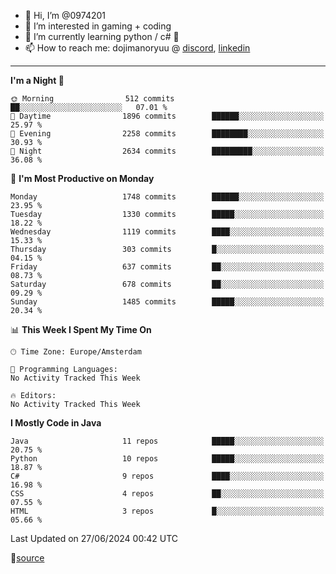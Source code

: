 - 👋 Hi, I’m @0974201
- 👀 I’m interested in gaming + coding
- 🌱 I’m currently learning python / c# 🐍
- 📫 How to reach me: dojimanoryuu @ [discord](https://discord.com "please let me know that you found me on github"), [linkedin](https://www.linkedin.com/in/sonprakiki/)  

<!---
0974201/0974201 is a ✨ special ✨ repository because its `README.md` (this file) appears on your GitHub profile.
You can click the Preview link to take a look at your changes.
--->

----
<!--START_SECTION:waka-->
**I'm a Night 🦉** 

```text
🌞 Morning                512 commits         ██░░░░░░░░░░░░░░░░░░░░░░░   07.01 % 
🌆 Daytime                1896 commits        ██████░░░░░░░░░░░░░░░░░░░   25.97 % 
🌃 Evening                2258 commits        ████████░░░░░░░░░░░░░░░░░   30.93 % 
🌙 Night                  2634 commits        █████████░░░░░░░░░░░░░░░░   36.08 % 
```
📅 **I'm Most Productive on Monday** 

```text
Monday                   1748 commits        ██████░░░░░░░░░░░░░░░░░░░   23.95 % 
Tuesday                  1330 commits        █████░░░░░░░░░░░░░░░░░░░░   18.22 % 
Wednesday                1119 commits        ████░░░░░░░░░░░░░░░░░░░░░   15.33 % 
Thursday                 303 commits         █░░░░░░░░░░░░░░░░░░░░░░░░   04.15 % 
Friday                   637 commits         ██░░░░░░░░░░░░░░░░░░░░░░░   08.73 % 
Saturday                 678 commits         ██░░░░░░░░░░░░░░░░░░░░░░░   09.29 % 
Sunday                   1485 commits        █████░░░░░░░░░░░░░░░░░░░░   20.34 % 
```


📊 **This Week I Spent My Time On** 

```text
🕑︎ Time Zone: Europe/Amsterdam

💬 Programming Languages: 
No Activity Tracked This Week

🔥 Editors: 
No Activity Tracked This Week
```

**I Mostly Code in Java** 

```text
Java                     11 repos            █████░░░░░░░░░░░░░░░░░░░░   20.75 % 
Python                   10 repos            █████░░░░░░░░░░░░░░░░░░░░   18.87 % 
C#                       9 repos             ████░░░░░░░░░░░░░░░░░░░░░   16.98 % 
CSS                      4 repos             ██░░░░░░░░░░░░░░░░░░░░░░░   07.55 % 
HTML                     3 repos             █░░░░░░░░░░░░░░░░░░░░░░░░   05.66 % 
```




 Last Updated on 27/06/2024 00:42 UTC
<!--END_SECTION:waka-->
🔗[source](https://github.com/anmol098/waka-readme-stats/)
